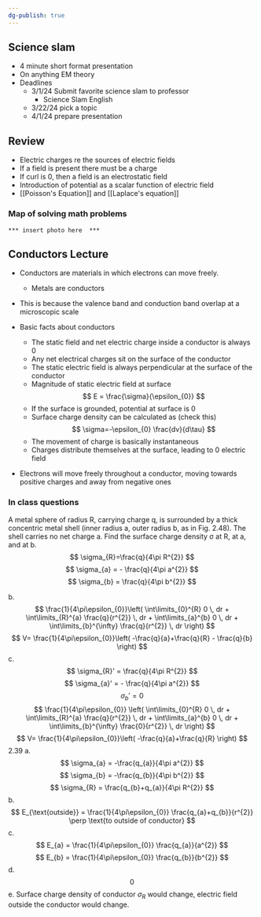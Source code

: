 ```yaml
---
dg-publish: true
---
```

## Science slam 
- 4 minute short format presentation 
- On anything EM theory
- Deadlines
	- 3/1/24 Submit favorite science slam to professor
		- Science Slam English
	- 3/22/24 pick a topic
	- 4/1/24 prepare presentation

## Review
- Electric charges re the sources of electric fields 
- If a field is present there must be a charge
- If curl is 0, then a field is an electrostatic field
- Introduction of potential as a scalar function of electric field
- [[Poisson's Equation]] and [[Laplace's equation]]
### Map of solving math problems 
	*** insert photo here  ***

## Conductors Lecture
- Conductors are materials in which electrons can move freely.
	- Metals are conductors
- This is because the valence band and conduction band overlap at a microscopic scale
- Basic facts about conductors
	- The static field and net electric charge inside a conductor is always 0 
	- Any net electrical charges sit on the surface of the conductor
	- The static electric field is always perpendicular at the surface of the conductor
	- Magnitude of static electric field at surface
	$$
	E = \frac{\sigma}{\epsilon_{0}}
	$$
	- If the surface is grounded, potential at surface is 0
	- Surface charge density can be calculated as (check this)
	$$
	\sigma=-\epsilon_{0} \frac{dv}{d\tau}
	$$
	- The movement of charge is basically instantaneous
	- Charges distribute themselves at the surface, leading to 0 electric field

- Electrons will move freely throughout a conductor, moving towards positive charges and away from negative ones

### In class questions
A metal sphere of radius R, carrying charge q, is surrounded by a thick concentric metal shell (inner radius a, outer radius b, as in Fig. 2.48). The shell carries no net charge
a. Find the surface charge density σ at R, at a, and at b.
$$
\sigma_{R}=\frac{q}{4\pi R^{2}}
$$
$$
\sigma_{a} = - \frac{q}{4\pi a^{2}}
$$
$$
\sigma_{b} = \frac{q}{4\pi b^{2}}
$$

b.
$$
\frac{1}{4\pi\epsilon_{0}}\left(  \int\limits_{0}^{R} 0 \, dr +  \int\limits_{R}^{a} \frac{q}{r^{2}} \, dr + \int\limits_{a}^{b} 0 \, dr + \int\limits_{b}^{\infty} \frac{q}{r^{2}} \, dr   \right)
$$
$$
V= \frac{1}{4\pi\epsilon_{0}}\left( -\frac{q}{a}+\frac{q}{R} - \frac{q}{b} \right)
$$
c. 
$$
\sigma_{R}' = \frac{q}{4\pi R^{2}}
$$
$$
\sigma_{a}' = - \frac{q}{4\pi a^{2}}
$$
$$
\sigma _{b}' = 0
$$
$$
\frac{1}{4\pi\epsilon_{0}} \left( \int\limits_{0}^{R} 0 \, dr +  \int\limits_{R}^{a} \frac{q}{r^{2}} \, dr + \int\limits_{a}^{b} 0 \, dr + \int\limits_{b}^{\infty} \frac{0}{r^{2}} \, dr  \right)
$$
$$
V= \frac{1}{4\pi\epsilon_{0}}\left( -\frac{q}{a}+\frac{q}{R}  \right)
$$
2.39
a.
$$
	\sigma_{a} = -\frac{q_{a}}{4\pi a^{2}}
$$
$$
\sigma_{b} = -\frac{q_{b}}{4\pi b^{2}}
$$
$$
\sigma_{R} = \frac{q_{b}+q_{a}}{4\pi R^{2}}
$$
b.
$$
E_{\text{outside}} = \frac{1}{4\pi\epsilon_{0}} \frac{q_{a}+q_{b}}{r^{2}} \perp \text{to outside of conductor}
$$
c. 
$$
E_{a} = \frac{1}{4\pi\epsilon_{0}} \frac{q_{a}}{a^{2}} 
$$
$$
E_{b} = \frac{1}{4\pi\epsilon_{0}} \frac{q_{b}}{b^{2}}
$$
d. 
$$
0
$$
e.
Surface charge density of conductor $\sigma_{R}$ would change, electric field outside the conductor would change. 
